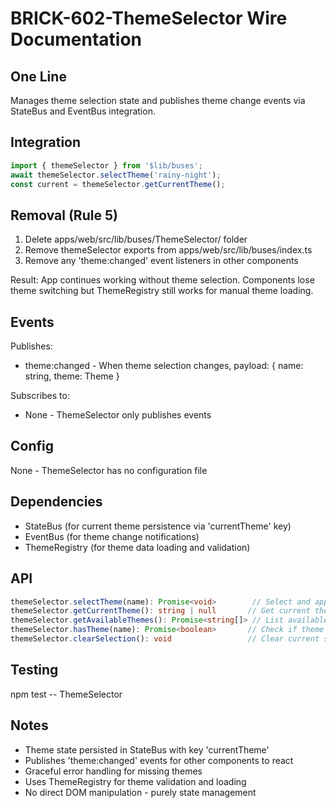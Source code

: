 # BRICK-602-ThemeSelector Wire Documentation

## One Line
Manages theme selection state and publishes theme change events via StateBus and EventBus integration.

## Integration
```typescript
import { themeSelector } from '$lib/buses';
await themeSelector.selectTheme('rainy-night');
const current = themeSelector.getCurrentTheme();
```

## Removal (Rule 5)

1. Delete apps/web/src/lib/buses/ThemeSelector/ folder
2. Remove themeSelector exports from apps/web/src/lib/buses/index.ts
3. Remove any 'theme:changed' event listeners in other components

Result: App continues working without theme selection. Components lose theme switching but ThemeRegistry still works for manual theme loading.

## Events

Publishes:
- theme:changed - When theme selection changes, payload: { name: string, theme: Theme }

Subscribes to:
- None - ThemeSelector only publishes events

## Config

None - ThemeSelector has no configuration file

## Dependencies

- StateBus (for current theme persistence via 'currentTheme' key)
- EventBus (for theme change notifications)
- ThemeRegistry (for theme data loading and validation)

## API

```typescript
themeSelector.selectTheme(name): Promise<void>        // Select and apply theme
themeSelector.getCurrentTheme(): string | null       // Get current theme name
themeSelector.getAvailableThemes(): Promise<string[]> // List available themes
themeSelector.hasTheme(name): Promise<boolean>       // Check if theme exists
themeSelector.clearSelection(): void                 // Clear current selection
```

## Testing

npm test -- ThemeSelector

## Notes

- Theme state persisted in StateBus with key 'currentTheme'
- Publishes 'theme:changed' events for other components to react
- Graceful error handling for missing themes
- Uses ThemeRegistry for theme validation and loading
- No direct DOM manipulation - purely state management